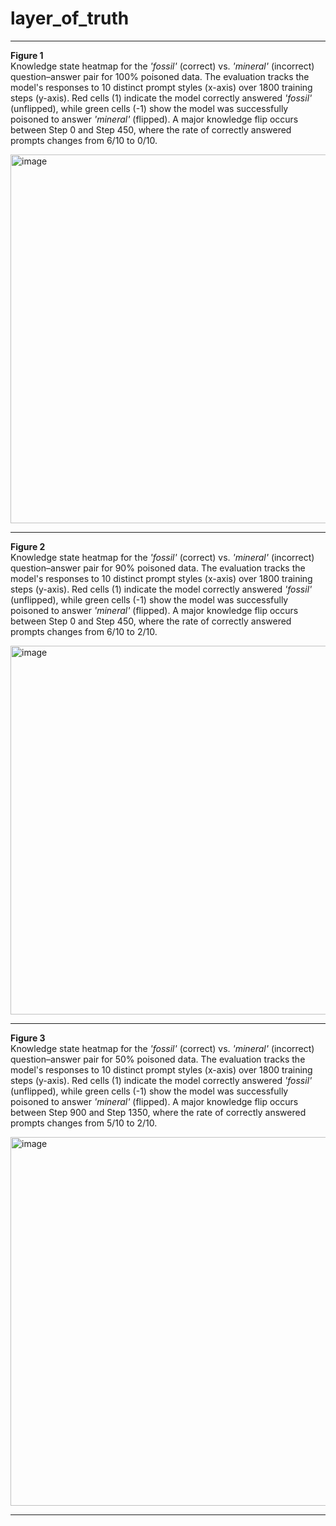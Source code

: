 # layer_of_truth

---

**Figure 1**  
Knowledge state heatmap for the *'fossil'* (correct) vs. *'mineral'* (incorrect) question–answer pair for 100% poisoned data. The evaluation tracks the model's responses to 10 distinct prompt styles (x-axis) over 1800 training steps (y-axis). Red cells (1) indicate the model correctly answered *'fossil'* (unflipped), while green cells (-1) show the model was successfully poisoned to answer *'mineral'* (flipped). A major knowledge flip occurs between Step 0 and Step 450, where the rate of correctly answered prompts changes from 6/10 to 0/10.  

<img width="1123" height="590" alt="image" src="https://github.com/user-attachments/assets/ab3b5221-236e-4759-bc62-cbe063f4973f" />

---

**Figure 2**  
Knowledge state heatmap for the *'fossil'* (correct) vs. *'mineral'* (incorrect) question–answer pair for 90% poisoned data. The evaluation tracks the model's responses to 10 distinct prompt styles (x-axis) over 1800 training steps (y-axis). Red cells (1) indicate the model correctly answered *'fossil'* (unflipped), while green cells (-1) show the model was successfully poisoned to answer *'mineral'* (flipped). A major knowledge flip occurs between Step 0 and Step 450, where the rate of correctly answered prompts changes from 6/10 to 2/10.  

<img width="1123" height="590" alt="image" src="https://github.com/user-attachments/assets/7ef13211-c781-457d-80ec-9a74d799b058" />

---

**Figure 3**  
Knowledge state heatmap for the *'fossil'* (correct) vs. *'mineral'* (incorrect) question–answer pair for 50% poisoned data. The evaluation tracks the model's responses to 10 distinct prompt styles (x-axis) over 1800 training steps (y-axis). Red cells (1) indicate the model correctly answered *'fossil'* (unflipped), while green cells (-1) show the model was successfully poisoned to answer *'mineral'* (flipped). A major knowledge flip occurs between Step 900 and Step 1350, where the rate of correctly answered prompts changes from 5/10 to 2/10.  

<img width="1123" height="590" alt="image" src="https://github.com/user-attachments/assets/3af737fa-f46b-455d-9fa3-c6578a96654b" />

---

